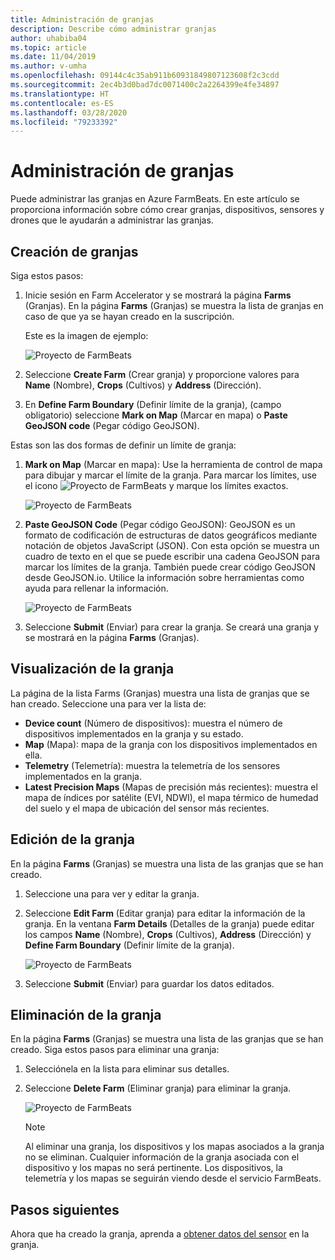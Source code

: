 ```yaml
---
title: Administración de granjas
description: Describe cómo administrar granjas
author: uhabiba04
ms.topic: article
ms.date: 11/04/2019
ms.author: v-umha
ms.openlocfilehash: 09144c4c35ab911b60931849807123608f2c3cdd
ms.sourcegitcommit: 2ec4b3d0bad7dc0071400c2a2264399e4fe34897
ms.translationtype: HT
ms.contentlocale: es-ES
ms.lasthandoff: 03/28/2020
ms.locfileid: "79233392"
---
```

# <a name="manage-farms"></a>Administración de granjas

Puede administrar las granjas en Azure FarmBeats. En este artículo se proporciona información sobre cómo crear granjas, dispositivos, sensores y drones que le ayudarán a administrar las granjas.

## <a name="create-farms"></a>Creación de granjas

Siga estos pasos:

1. Inicie sesión en Farm Accelerator y se mostrará la página **Farms** (Granjas).
    En la página **Farms** (Granjas) se muestra la lista de granjas en caso de que ya se hayan creado en la suscripción.

    Este es la imagen de ejemplo:

    ![Proyecto de FarmBeats](./media/create-farms-in-azure-farmbeats/create-farm-main-page-1.png)


2. Seleccione **Create Farm** (Crear granja) y proporcione valores para **Name** (Nombre), **Crops** (Cultivos) y **Address** (Dirección).
3. En **Define Farm Boundary** (Definir límite de la granja), (campo obligatorio) seleccione **Mark on Map** (Marcar en mapa) o **Paste GeoJSON code** (Pegar código GeoJSON).

Estas son las dos formas de definir un límite de granja:

1. **Mark on Map** (Marcar en mapa): Use la herramienta de control de mapa para dibujar y marcar el límite de la granja. Para marcar los límites, use el icono ![Proyecto de FarmBeats](./media/create-farms-in-azure-farmbeats/pencil-icon-1.png) y marque los límites exactos.

    ![Proyecto de FarmBeats](./media/create-farms-in-azure-farmbeats/create-farm-mark-on-map-1.png)

2. **Paste GeoJSON Code** (Pegar código GeoJSON): GeoJSON es un formato de codificación de estructuras de datos geográficos mediante notación de objetos JavaScript (JSON). Con esta opción se muestra un cuadro de texto en el que se puede escribir una cadena GeoJSON para marcar los límites de la granja. También puede crear código GeoJSON desde GeoJSON.io.
Utilice la información sobre herramientas como ayuda para rellenar la información.

    ![Proyecto de FarmBeats](./media/create-farms-in-azure-farmbeats/create-new-farm-1.png)

3.  Seleccione **Submit** (Enviar) para crear la granja. Se creará una granja y se mostrará en la página **Farms** (Granjas).

## <a name="view-farm"></a>Visualización de la granja

La página de la lista Farms (Granjas) muestra una lista de granjas que se han creado. Seleccione una para ver la lista de:

 - **Device count** (Número de dispositivos): muestra el número de dispositivos implementados en la granja y su estado.
 - **Map** (Mapa): mapa de la granja con los dispositivos implementados en ella.
 - **Telemetry** (Telemetría): muestra la telemetría de los sensores implementados en la granja.
 - **Latest Precision Maps** (Mapas de precisión más recientes): muestra el mapa de índices por satélite (EVI, NDWI), el mapa térmico de humedad del suelo y el mapa de ubicación del sensor más recientes.

## <a name="edit-farm"></a>Edición de la granja

En la página **Farms** (Granjas) se muestra una lista de las granjas que se han creado.

1.  Seleccione una para ver y editar la granja.
2.  Seleccione **Edit Farm** (Editar granja) para editar la información de la granja. En la ventana **Farm Details** (Detalles de la granja) puede editar los campos **Name** (Nombre), **Crops** (Cultivos), **Address** (Dirección) y **Define Farm Boundary** (Definir límite de la granja).

    ![Proyecto de FarmBeats](./media/create-farms-in-azure-farmbeats/edit-farm-1.png)

3. Seleccione **Submit** (Enviar) para guardar los datos editados.

## <a name="delete-farm"></a>Eliminación de la granja

En la página **Farms** (Granjas) se muestra una lista de las granjas que se han creado. Siga estos pasos para eliminar una granja:

1.  Selecciónela en la lista para eliminar sus detalles.
2.  Seleccione **Delete Farm** (Eliminar granja) para eliminar la granja.

    ![Proyecto de FarmBeats](./media/create-farms-in-azure-farmbeats/delete-farm-1.png)

    > [!NOTE]
    > Al eliminar una granja, los dispositivos y los mapas asociados a la granja no se eliminan. Cualquier información de la granja asociada con el dispositivo y los mapas no será pertinente. Los dispositivos, la telemetría y los mapas se seguirán viendo desde el servicio FarmBeats.


## <a name="next-steps"></a>Pasos siguientes

Ahora que ha creado la granja, aprenda a [obtener datos del sensor](get-sensor-data-from-sensor-partner.md) en la granja.
